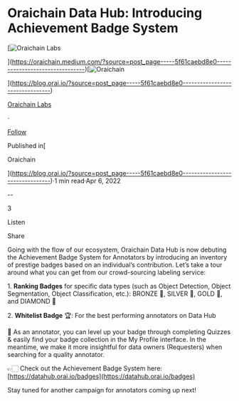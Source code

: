 Oraichain Data Hub: Introducing Achievement Badge System
========================================================

[![Oraichain Labs](https://miro.medium.com/v2/resize:fill:88:88/1*qkgRIQmh4OF4kLX_OKMiwQ.png)

](https://oraichain.medium.com/?source=post_page-----5f61caebd8e0--------------------------------)[![Oraichain](https://miro.medium.com/v2/resize:fill:48:48/1*qkgRIQmh4OF4kLX_OKMiwQ.png)

](https://blog.orai.io/?source=post_page-----5f61caebd8e0--------------------------------)

[Oraichain Labs](https://oraichain.medium.com/?source=post_page-----5f61caebd8e0--------------------------------)

·

[Follow](https://medium.com/m/signin?actionUrl=https%3A%2F%2Fmedium.com%2F_%2Fsubscribe%2Fuser%2Fea89d3d98052&operation=register&redirect=https%3A%2F%2Fblog.orai.io%2Foraichain-data-hub-introducing-achievement-badge-system-5f61caebd8e0&user=Oraichain+Labs&userId=ea89d3d98052&source=post_page-ea89d3d98052----5f61caebd8e0---------------------post_header-----------)

Published in[

Oraichain

](https://blog.orai.io/?source=post_page-----5f61caebd8e0--------------------------------)·1 min read·Apr 6, 2022

\--

3

Listen

Share

Going with the flow of our ecosystem, Oraichain Data Hub is now debuting the Achievement Badge System for Annotators by introducing an inventory of prestige badges based on an individual’s contribution. Let’s take a tour around what you can get from our crowd-sourcing labeling service:

1\. **Ranking Badges** for specific data types (such as Object Detection, Object Segmentation, Object Classification, etc.): BRONZE 🥉, SILVER 🥈, GOLD 🥇, and DIAMOND 💎

2\. **Whitelist Badge** 🏆: For the best performing annotators on Data Hub

🦾 As an annotator, you can level up your badge through completing Quizzes & easily find your badge collection in the My Profile interface. In the meantime, we make it more insightful for data owners (Requesters) when searching for a quality annotator.

👉🏻 Check out the Achievement Badge System here: [https://datahub.orai.io/badges](https://datahub.orai.io/badges)

Stay tuned for another campaign for annotators coming up next!